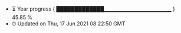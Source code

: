 - ⏳ Year progress { █████████████▁▁▁▁▁▁▁▁▁▁▁▁▁▁▁▁▁ } 45.85 %
- ⏰ Updated on Thu, 17 Jun 2021 08:22:50 GMT

